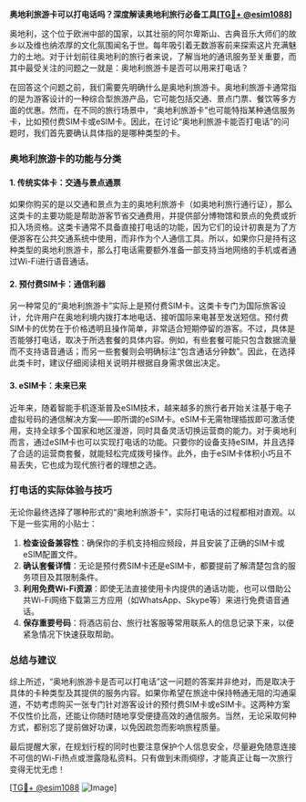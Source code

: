 **奥地利旅游卡可以打电话吗？深度解读奥地利旅行必备工具[[TG💪+ @esim1088](https://t.me/s/esim1088)]**

奥地利，这个位于欧洲中部的国家，以其壮丽的阿尔卑斯山、古典音乐大师们的故乡以及维也纳浓厚的文化氛围闻名于世。每年吸引着无数游客前来探索这片充满魅力的土地。对于计划前往奥地利的旅行者来说，了解当地的通讯服务至关重要，而其中最受关注的问题之一就是：奥地利旅游卡是否可以用来打电话？

在回答这个问题之前，我们需要先明确什么是奥地利旅游卡。奥地利旅游卡通常指的是为游客设计的一种综合型旅游产品，它可能包括交通、景点门票、餐饮等多方面的优惠。然而，在不同的旅行场景中，“奥地利旅游卡”也可能特指某种通信服务卡，比如预付费SIM卡或eSIM卡。因此，在讨论“奥地利旅游卡能否打电话”的问题时，我们首先要确认具体指的是哪种类型的卡。

### 奥地利旅游卡的功能与分类

#### 1. 传统实体卡：交通与景点通票
如果你购买的是以交通和景点为主的奥地利旅游卡（如奥地利旅行通行证），那么这类卡的主要功能是帮助游客节省交通费用，并提供部分博物馆和景点的免费或折扣入场资格。这类卡通常不具备直接打电话的功能，因为它们的设计初衷是为了方便游客在公共交通系统中使用，而非作为个人通信工具。所以，如果你只是持有这种类型的奥地利旅游卡，那么打电话需要额外准备一部支持当地网络的手机或者通过Wi-Fi进行语音通话。

#### 2. 预付费SIM卡：通信利器
另一种常见的“奥地利旅游卡”实际上是预付费SIM卡。这类卡专门为国际旅客设计，允许用户在奥地利境内拨打本地电话、接听国际来电甚至发送短信。预付费SIM卡的优势在于价格透明且操作简单，非常适合短期停留的游客。不过，具体是否能够打电话，取决于所选套餐的具体内容。例如，有些套餐可能只包含数据流量而不支持语音通话；而另一些套餐则会明确标注“包含通话分钟数”。因此，在选择此类卡时，建议仔细阅读相关说明并根据自身需求做出决定。

#### 3. eSIM卡：未来已来
近年来，随着智能手机逐渐普及eSIM技术，越来越多的旅行者开始关注基于电子虚拟号码的通信解决方案——即所谓的eSIM卡。eSIM卡无需物理插拔即可激活使用，支持全球多个国家和地区漫游，同时具备灵活切换运营商的能力。对于奥地利而言，通过eSIM卡也可以实现打电话的功能。只要你的设备支持eSIM，并且选择了合适的运营商套餐，就能轻松完成拨号操作。此外，由于eSIM卡体积小巧且不易丢失，它也成为现代旅行者的理想之选。

### 打电话的实际体验与技巧

无论你最终选择了哪种形式的“奥地利旅游卡”，实际打电话的过程都相对直观。以下是一些实用的小贴士：

1. **检查设备兼容性**：确保你的手机支持相应频段，并且安装了正确的SIM卡或eSIM配置文件。
2. **确认套餐详情**：无论是预付费SIM卡还是eSIM卡，都要提前了解清楚包含的服务项目及其限制条件。
3. **利用免费Wi-Fi资源**：即使无法直接使用卡内提供的通话功能，也可以借助公共Wi-Fi网络下载第三方应用（如WhatsApp、Skype等）来进行免费语音通话。
4. **保存重要号码**：将酒店前台、旅行社客服等常用联系人的信息记录下来，以便紧急情况下快速获取帮助。

### 总结与建议

综上所述，“奥地利旅游卡是否可以打电话”这一问题的答案并非绝对，而是取决于具体的卡种类型及其提供的服务内容。如果你希望在旅途中保持畅通无阻的沟通渠道，不妨考虑购买一张专门针对游客设计的预付费SIM卡或eSIM卡。这两种方案不仅性价比高，还能让你随时随地享受便捷高效的通信服务。当然，无论采取何种方式，都别忘了提前做好功课，以免因疏忽而影响旅程质量。

最后提醒大家，在规划行程的同时也要注意保护个人信息安全，尽量避免随意连接不可信的Wi-Fi热点或泄露隐私资料。只有做到未雨绸缪，才能真正让每一次旅行变得无忧无虑！

[[TG💪+ @esim1088](https://t.me/s/esim1088) ![Image](https://i.postimg.cc/4NQfJmqS/Snipaste-2025-05-13-00-14-12.png)]